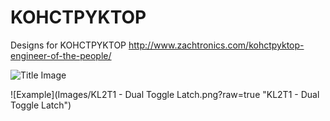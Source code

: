 # KOHCTPYKTOP
Designs for KOHCTPYKTOP
http://www.zachtronics.com/kohctpyktop-engineer-of-the-people/

![Title Image](https://jayisgames.com/images/engineerofthepeople_title.gif)


![Example](Images/KL2T1 - Dual Toggle Latch.png?raw=true "KL2T1 - Dual Toggle Latch")

